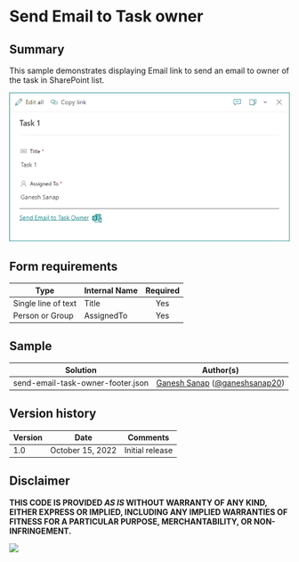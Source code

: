 # Send Email to Task owner

## Summary

This sample demonstrates displaying Email link to send an email to owner of the task in SharePoint list.

![screenshot of the sample](./assets/screenshot.png)

## Form requirements

|Type                   |Internal Name|Required|
|-----------------------|-------------|:------:|
|Single line of text    |Title        |Yes     |
|Person or Group        |AssignedTo   |Yes     |

## Sample

Solution|Author(s)
--------|---------
send-email-task-owner-footer.json | [Ganesh Sanap](https://ganeshsanapblogs.wordpress.com/about/) ([@ganeshsanap20](https://twitter.com/ganeshsanap20))

## Version history

Version |Date             |Comments
--------|-----------------|--------
1.0     |October 15, 2022 |Initial release

## Disclaimer

**THIS CODE IS PROVIDED *AS IS* WITHOUT WARRANTY OF ANY KIND, EITHER EXPRESS OR IMPLIED, INCLUDING ANY IMPLIED WARRANTIES OF FITNESS FOR A PARTICULAR PURPOSE, MERCHANTABILITY, OR NON-INFRINGEMENT.**

<img src="https://pnptelemetry.azurewebsites.net/list-formatting/form-samples/send-email-task-owner-footer" />
